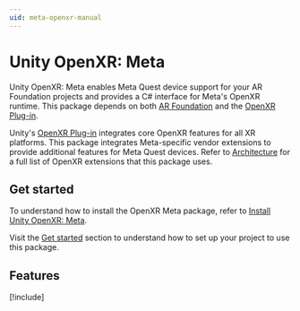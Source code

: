 ```yaml
---
uid: meta-openxr-manual
---
```

# Unity OpenXR: Meta

Unity OpenXR: Meta enables Meta Quest device support for your AR Foundation projects and provides a C# interface for Meta's OpenXR runtime. This package depends on both [AR Foundation](https://docs.unity3d.com/Packages/com.unity.xr.arfoundation@6.0) and the [OpenXR Plug-in](https://docs.unity3d.com/Packages/com.unity.xr.openxr@1.10).

Unity's [OpenXR Plug-in](https://docs.unity3d.com/Packages/com.unity.xr.openxr@1.10) integrates core OpenXR features for all XR platforms. This package integrates Meta-specific vendor extensions to provide additional features for Meta Quest devices. Refer to [Architecture](xref:meta-openxr-architecture) for a full list of OpenXR extensions that this package uses.

## Get started

To understand how to install the OpenXR Meta package, refer to [Install Unity OpenXR: Meta](xref:meta-openxr-install).

Visit the [Get started](xref:meta-openxr-get-started) section to understand how to set up your project to use this package.

## Features

[!include[](snippets/features-table.md)]
